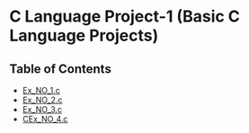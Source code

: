# C Language Project-1 (Basic C Language Projects)


## Table of Contents

- [Ex_NO_1.c](https://github.com/gauravchhetri100/C-language-Projrct-1/blob/main/New%20folder/ex_NO_1.c)
- [Ex_NO_2.c](https://github.com/gauravchhetri100/C-language-Projrct-1/blob/main/New%20folder/ex_NO_2.c)
- [Ex_NO_3.c](https://github.com/gauravchhetri100/C-language-Projrct-1/blob/main/New%20folder/ex_NO_3.c)
- [CEx_NO_4.c](https://github.com/gauravchhetri100/C-language-Projrct-1/blob/main/New%20folder/ex_NO_4.c)
  
